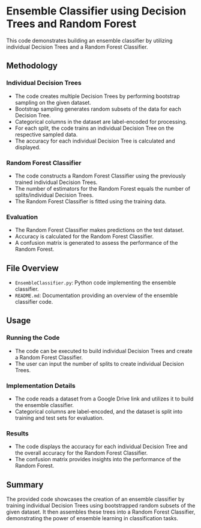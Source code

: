 # Ensemble Classifier using Decision Trees and Random Forest

This code demonstrates building an ensemble classifier by utilizing individual Decision Trees and a Random Forest Classifier.

## Methodology

### Individual Decision Trees
- The code creates multiple Decision Trees by performing bootstrap sampling on the given dataset.
- Bootstrap sampling generates random subsets of the data for each Decision Tree.
- Categorical columns in the dataset are label-encoded for processing.
- For each split, the code trains an individual Decision Tree on the respective sampled data.
- The accuracy for each individual Decision Tree is calculated and displayed.

### Random Forest Classifier
- The code constructs a Random Forest Classifier using the previously trained individual Decision Trees.
- The number of estimators for the Random Forest equals the number of splits/individual Decision Trees.
- The Random Forest Classifier is fitted using the training data.

### Evaluation
- The Random Forest Classifier makes predictions on the test dataset.
- Accuracy is calculated for the Random Forest Classifier.
- A confusion matrix is generated to assess the performance of the Random Forest.

## File Overview

- `EnsembleClassifier.py`: Python code implementing the ensemble classifier.
- `README.md`: Documentation providing an overview of the ensemble classifier code.

## Usage

### Running the Code
- The code can be executed to build individual Decision Trees and create a Random Forest Classifier.
- The user can input the number of splits to create individual Decision Trees.

### Implementation Details
- The code reads a dataset from a Google Drive link and utilizes it to build the ensemble classifier.
- Categorical columns are label-encoded, and the dataset is split into training and test sets for evaluation.

### Results
- The code displays the accuracy for each individual Decision Tree and the overall accuracy for the Random Forest Classifier.
- The confusion matrix provides insights into the performance of the Random Forest.

## Summary

The provided code showcases the creation of an ensemble classifier by training individual Decision Trees using bootstrapped random subsets of the given dataset. It then assembles these trees into a Random Forest Classifier, demonstrating the power of ensemble learning in classification tasks.
